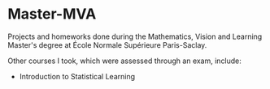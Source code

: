 # Master-MVA
Projects and homeworks done during the Mathematics, Vision and Learning Master's degree at École Normale Supérieure Paris-Saclay.

Other courses I took, which were assessed through an exam, include:
- Introduction to Statistical Learning
